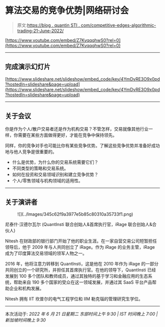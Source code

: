 # 算法交易的竞争优势|网络研讨会

> 原文:[https://blog . quantin STI . com/competitive-edges-algorithmic-trading-21-June-2022/](https://blog.quantinsti.com/competitive-edges-algorithmic-trading-21-june-2022/)

[https://www.youtube.com/embed/Z7KvqqqhwS0?rel=0](https://www.youtube.com/embed/Z7KvqqqhwS0?rel=0)

* * *

## 完成演示幻灯片

[https://www.slideshare.net/slideshow/embed_code/key/4YmDvRE3O9x0pd?hostedIn=slideshare&page=upload](https://www.slideshare.net/slideshow/embed_code/key/4YmDvRE3O9x0pd?hostedIn=slideshare&page=upload)

* * *

## 关于会议

你是作为个人/散户交易者还是作为机构交易？不管怎样，交易就像其他行业一样，你需要在某些方面做得更好，才能在竞争中保持领先。

同样，你的竞争对手也可能比你有某些竞争优势。了解这些竞争优势并准备好成功地与他人竞争是很重要的。

*   什么是优势，为什么你的交易系统需要它们？
*   不同类型的策略和交易系统。
*   如何在投资和交易领域识别和建立竞争优势？
*   个人/零售领域与机构领域的适用性。

* * *

## 关于演讲者

<figure class="kg-card kg-image-card">![](../Images/345c62f9a3977e5b85c80310a35733f1.png)</figure>

尼泰什·汉德尔瓦尔
(QuantInsti 联合创始人&首席执行官，iRage 联合创始人&合伙人)

Nitesh 在财政部的银行部门开始了他的职业生涯。在一家自营交易公司短暂担任领导后，他于 2009 年与人共同创立了 iRage。作为 iRage 的业务主管，iRage 成为了印度算法交易领域的领军人物之一。

2016 年，他将注意力转移到 QuantInsti，这是他在 2010 年作为 iRage 的一部分共同创立的一个研究所，并担任其首席执行官。在他的领导下，QuantInsti 已经发展到 100 多个团队和教师成员，通过其独特的基于学习和金融应用的生态系统，帮助来自 190 多个国家的受众在这一领域发展，并通过其 SaaS 平台产品帮助企业和机构发展。

Nitesh 拥有 IIT 坎普尔的电气工程学位和 IIM 勒克瑙的管理研究生学位。

* * *

本次活动于:
*2022 年 6 月 21 日星期二
东部时间上午 9:30 | IST 时间晚上 7:00 |新加坡时间晚上 9:30*